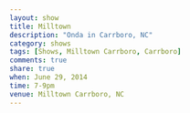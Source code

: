 ```yaml
---
layout: show
title: Milltown
description: "Onda in Carrboro, NC"
category: shows
tags: [Shows, Milltown Carrboro, Carrboro]
comments: true
share: true
when: June 29, 2014
time: 7-9pm
venue: Milltown Carrboro, NC
---
```

